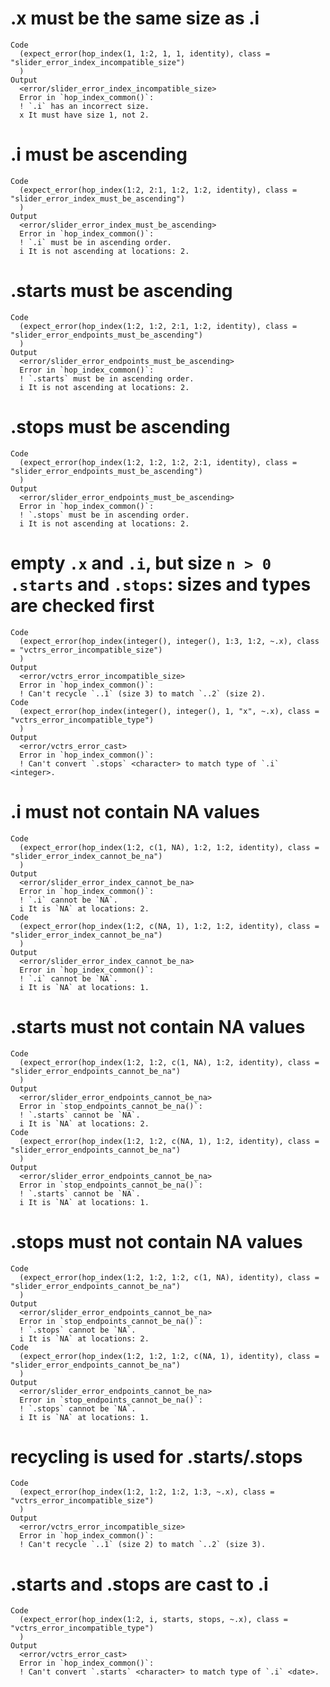 # .x must be the same size as .i

    Code
      (expect_error(hop_index(1, 1:2, 1, 1, identity), class = "slider_error_index_incompatible_size")
      )
    Output
      <error/slider_error_index_incompatible_size>
      Error in `hop_index_common()`:
      ! `.i` has an incorrect size.
      x It must have size 1, not 2.

# .i must be ascending

    Code
      (expect_error(hop_index(1:2, 2:1, 1:2, 1:2, identity), class = "slider_error_index_must_be_ascending")
      )
    Output
      <error/slider_error_index_must_be_ascending>
      Error in `hop_index_common()`:
      ! `.i` must be in ascending order.
      i It is not ascending at locations: 2.

# .starts must be ascending

    Code
      (expect_error(hop_index(1:2, 1:2, 2:1, 1:2, identity), class = "slider_error_endpoints_must_be_ascending")
      )
    Output
      <error/slider_error_endpoints_must_be_ascending>
      Error in `hop_index_common()`:
      ! `.starts` must be in ascending order.
      i It is not ascending at locations: 2.

# .stops must be ascending

    Code
      (expect_error(hop_index(1:2, 1:2, 1:2, 2:1, identity), class = "slider_error_endpoints_must_be_ascending")
      )
    Output
      <error/slider_error_endpoints_must_be_ascending>
      Error in `hop_index_common()`:
      ! `.stops` must be in ascending order.
      i It is not ascending at locations: 2.

# empty `.x` and `.i`, but size `n > 0` `.starts` and `.stops`: sizes and types are checked first

    Code
      (expect_error(hop_index(integer(), integer(), 1:3, 1:2, ~.x), class = "vctrs_error_incompatible_size")
      )
    Output
      <error/vctrs_error_incompatible_size>
      Error in `hop_index_common()`:
      ! Can't recycle `..1` (size 3) to match `..2` (size 2).
    Code
      (expect_error(hop_index(integer(), integer(), 1, "x", ~.x), class = "vctrs_error_incompatible_type")
      )
    Output
      <error/vctrs_error_cast>
      Error in `hop_index_common()`:
      ! Can't convert `.stops` <character> to match type of `.i` <integer>.

# .i must not contain NA values

    Code
      (expect_error(hop_index(1:2, c(1, NA), 1:2, 1:2, identity), class = "slider_error_index_cannot_be_na")
      )
    Output
      <error/slider_error_index_cannot_be_na>
      Error in `hop_index_common()`:
      ! `.i` cannot be `NA`.
      i It is `NA` at locations: 2.
    Code
      (expect_error(hop_index(1:2, c(NA, 1), 1:2, 1:2, identity), class = "slider_error_index_cannot_be_na")
      )
    Output
      <error/slider_error_index_cannot_be_na>
      Error in `hop_index_common()`:
      ! `.i` cannot be `NA`.
      i It is `NA` at locations: 1.

# .starts must not contain NA values

    Code
      (expect_error(hop_index(1:2, 1:2, c(1, NA), 1:2, identity), class = "slider_error_endpoints_cannot_be_na")
      )
    Output
      <error/slider_error_endpoints_cannot_be_na>
      Error in `stop_endpoints_cannot_be_na()`:
      ! `.starts` cannot be `NA`.
      i It is `NA` at locations: 2.
    Code
      (expect_error(hop_index(1:2, 1:2, c(NA, 1), 1:2, identity), class = "slider_error_endpoints_cannot_be_na")
      )
    Output
      <error/slider_error_endpoints_cannot_be_na>
      Error in `stop_endpoints_cannot_be_na()`:
      ! `.starts` cannot be `NA`.
      i It is `NA` at locations: 1.

# .stops must not contain NA values

    Code
      (expect_error(hop_index(1:2, 1:2, 1:2, c(1, NA), identity), class = "slider_error_endpoints_cannot_be_na")
      )
    Output
      <error/slider_error_endpoints_cannot_be_na>
      Error in `stop_endpoints_cannot_be_na()`:
      ! `.stops` cannot be `NA`.
      i It is `NA` at locations: 2.
    Code
      (expect_error(hop_index(1:2, 1:2, 1:2, c(NA, 1), identity), class = "slider_error_endpoints_cannot_be_na")
      )
    Output
      <error/slider_error_endpoints_cannot_be_na>
      Error in `stop_endpoints_cannot_be_na()`:
      ! `.stops` cannot be `NA`.
      i It is `NA` at locations: 1.

# recycling is used for .starts/.stops

    Code
      (expect_error(hop_index(1:2, 1:2, 1:2, 1:3, ~.x), class = "vctrs_error_incompatible_size")
      )
    Output
      <error/vctrs_error_incompatible_size>
      Error in `hop_index_common()`:
      ! Can't recycle `..1` (size 2) to match `..2` (size 3).

# .starts and .stops are cast to .i

    Code
      (expect_error(hop_index(1:2, i, starts, stops, ~.x), class = "vctrs_error_incompatible_type")
      )
    Output
      <error/vctrs_error_cast>
      Error in `hop_index_common()`:
      ! Can't convert `.starts` <character> to match type of `.i` <date>.

